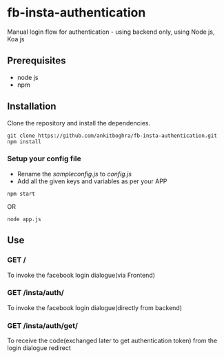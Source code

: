 # fb-insta-authentication
Manual login flow for authentication - using backend only, using Node js, Koa js

## Prerequisites
- node js
- npm

## Installation
Clone the repository and install the dependencies.

```
git clone https://github.com/ankitboghra/fb-insta-authentication.git
npm install
```
### Setup your config file
- Rename the _sampleconfig.js_ to _config.js_
- Add all the given keys and variables as per your APP

```
npm start
```
OR
```
node app.js
```


## Use

### GET / 

To invoke the facebook login dialogue(via Frontend)


### GET /insta/auth/
To invoke the facebook login dialogue(directly from backend)

### GET /insta/auth/get/
To receive the code(exchanged later to get authentication token) from the login dialogue redirect
